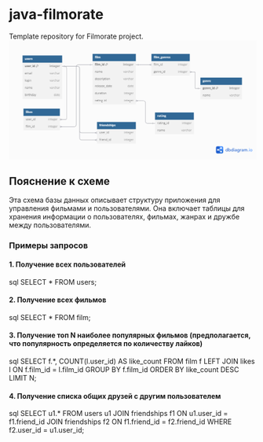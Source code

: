 # java-filmorate
Template repository for Filmorate project.
![](DB_filmorate.png)

## Пояснение к схеме

Эта схема базы данных описывает структуру приложения для управления фильмами и пользователями. Она включает таблицы для хранения информации о пользователях, фильмах, жанрах и дружбе между пользователями.

### Примеры запросов

#### 1. Получение всех пользователей

sql
SELECT * FROM users;

#### 2. Получение всех фильмов
sql
SELECT * FROM film;

#### 3. Получение топ N наиболее популярных фильмов (предполагается, что популярность определяется по количеству лайков)
sql
SELECT f.*, COUNT(l.user_id) AS like_count
FROM film f
LEFT JOIN likes l ON f.film_id = l.film_id
GROUP BY f.film_id
ORDER BY like_count DESC
LIMIT N;

#### 4. Получение списка общих друзей с другим пользователем
sql
SELECT u1.*
FROM users u1
JOIN friendships f1 ON u1.user_id = f1.friend_id
JOIN friendships f2 ON f1.friend_id = f2.friend_id
WHERE f2.user_id = u1.user_id;




